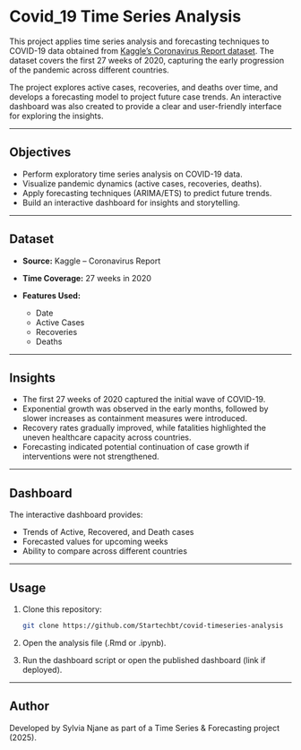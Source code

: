 

# Covid_19 Time Series Analysis

This project applies time series analysis and forecasting techniques to COVID-19 data obtained from [Kaggle’s Coronavirus Report dataset](https://www.kaggle.com/datasets/imdevskp/corona-virus-report). The dataset covers the first 27 weeks of 2020, capturing the early progression of the pandemic across different countries.

The project explores active cases, recoveries, and deaths over time, and develops a forecasting model to project future case trends. An interactive dashboard was also created to provide a clear and user-friendly interface for exploring the insights.

---

## Objectives

* Perform exploratory time series analysis on COVID-19 data.
* Visualize pandemic dynamics (active cases, recoveries, deaths).
* Apply forecasting techniques (ARIMA/ETS) to predict future trends.
* Build an interactive dashboard for insights and storytelling.

---

## Dataset

* **Source:** Kaggle – Coronavirus Report
* **Time Coverage:** 27 weeks in 2020
* **Features Used:**

  * Date
  * Active Cases
  * Recoveries
  * Deaths

---

## Insights

* The first 27 weeks of 2020 captured the initial wave of COVID-19.
* Exponential growth was observed in the early months, followed by slower increases as containment measures were introduced.
* Recovery rates gradually improved, while fatalities highlighted the uneven healthcare capacity across countries.
* Forecasting indicated potential continuation of case growth if interventions were not strengthened.

---

## Dashboard

The interactive dashboard provides:

* Trends of Active, Recovered, and Death cases
* Forecasted values for upcoming weeks
* Ability to compare across different countries

---

## Usage

1. Clone this repository:

   ```bash
   git clone https://github.com/Startechbt/covid-timeseries-analysis
   ```
2. Open the analysis file (.Rmd or .ipynb).
3. Run the dashboard script or open the published dashboard (link if deployed).

---

## Author

Developed by Sylvia Njane as part of a Time Series & Forecasting project (2025).


